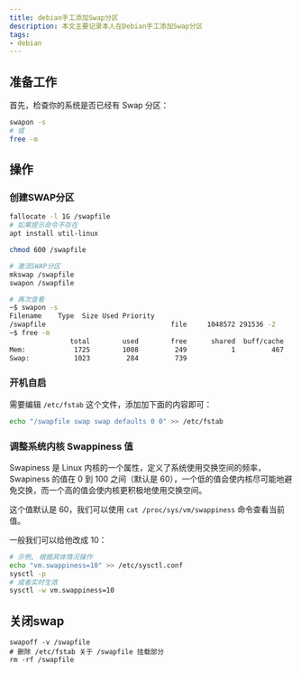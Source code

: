 ```yaml
---
title: debian手工添加Swap分区
description: 本文主要记录本人在Debian手工添加Swap分区
tags:
- debian
---
```


## 准备工作

首先，检查你的系统是否已经有 Swap 分区：

```bash
swapon -s
# 或
free -m
```

## 操作

### 创建SWAP分区

```bash
fallocate -l 1G /swapfile
# 如果提示命令不存在
apt install util-linux

chmod 600 /swapfile

# 激活SWAP分区
mkswap /swapfile
swapon /swapfile

# 再次查看
~$ swapon -s
Filename    Type  Size Used Priority
/swapfile                               file     1048572 291536 -2
~$ free -m
               total        used        free      shared  buff/cache   available
Mem:            1725        1008         249           1         467         533
Swap:           1023         284         739
```

### 开机自启

需要编辑 `/etc/fstab` 这个文件，添加加下面的内容即可：

```bash
echo "/swapfile swap swap defaults 0 0" >> /etc/fstab
```

### 调整系统内核 Swappiness 值

Swapiness 是 Linux 内核的一个属性，定义了系统使用交换空间的频率，Swapiness 的值在 0 到 100 之间（默认是 60），一个低的值会使内核尽可能地避免交换，而一个高的值会使内核更积极地使用交换空间。

这个值默认是 60，我们可以使用 `cat /proc/sys/vm/swappiness` 命令查看当前值。

一般我们可以给他改成 10：

```bash
# 示例, 根据具体情况操作
echo "vm.swappiness=10" >> /etc/sysctl.conf
sysctl -p
# 或者实时生效
sysctl -w vm.swappiness=10
```

## 关闭swap

```
swapoff -v /swapfile
# 删除 /etc/fstab 关于 /swapfile 挂载部分
rm -rf /swapfile
```
